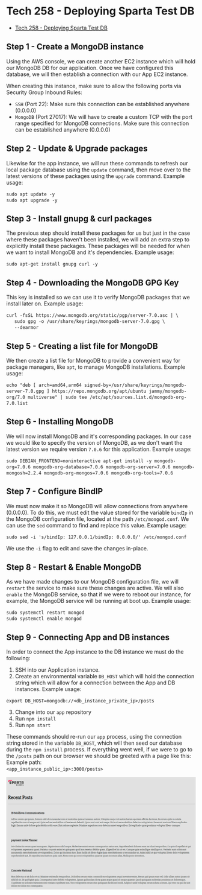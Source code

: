 # Tech 258 - Deploying Sparta Test DB

- [Tech 258 - Deploying Sparta Test DB](#tech-258---deploying-sparta-test-db)

## Step 1 - Create a MongoDB instance
Using the AWS console, we can create another EC2 instance which will hold our MongoDB DB for our application. Once we have configured this database, we will then establish a connection with our App EC2 instance.

When creating this instance, make sure to allow the following ports via Security Group Inbound Rules:

- `SSH` (Port 22): Make sure this connection can be established anywhere (0.0.0.0)
- `MongoDB` (Port 27017): We will have to create a custom TCP with the port range specified for MongoDB connections. Make sure this connection can be established anywhere (0.0.0.0)

## Step 2 - Update & Upgrade packages
Likewise for the app instance, we will run these commands to refresh our local package database using the `update` command, then move over to the latest versions of these packages using the `upgrade` command. Example usage: <br>
```
sudo apt update -y
sudo apt upgrade -y
```

## Step 3 - Install gnupg & curl packages
The previous step should install these packages for us but just in the case where these packages haven't been installed, we will add an extra step to explicitly install these packages. These packages will be needed for when we want to install MongoDB and it's dependencies. Example usage: <br>
```
sudo apt-get install gnupg curl -y
```

## Step 4 - Downloading the MongoDB GPG Key
This key is installed so we can use it to verify MongoDB packages that we install later on.
Example usage: <br>
```
curl -fsSL https://www.mongodb.org/static/pgp/server-7.0.asc | \
   sudo gpg -o /usr/share/keyrings/mongodb-server-7.0.gpg \
   --dearmor
```

## Step 5 - Creating a list file for MongoDB
We then create a list file for MongoDB to provide a convenient way for package managers, like `apt`, to manage MongoDB installations. Example usage: <br>
```
echo "deb [ arch=amd64,arm64 signed-by=/usr/share/keyrings/mongodb-server-7.0.gpg ] https://repo.mongodb.org/apt/ubuntu jammy/mongodb-org/7.0 multiverse" | sudo tee /etc/apt/sources.list.d/mongodb-org-7.0.list
```

## Step 6 - Installing MongoDB
We will now install MongoDB and it's corresponding packages. In our case we would like to specify the version of MongoDB, as we don't want the latest version we require version `7.0.6` for this application. Example usage: <br>
```
sudo DEBIAN_FRONTEND=noninteractive apt-get install -y mongodb-org=7.0.6 mongodb-org-database=7.0.6 mongodb-org-server=7.0.6 mongodb-mongosh=2.2.4 mongodb-org-mongos=7.0.6 mongodb-org-tools=7.0.6
```

## Step 7 - Configure BindIP
We must now make it so MongoDB will allow connections from anywhere (0.0.0.0). To do this, we must edit the value stored for the variable `bindIp` in the MongoDB configuration file, located at the path `/etc/mongod.conf`. We can use the `sed` command to find and replace this value. Example usage: <br>
```
sudo sed -i 's/bindIp: 127.0.0.1/bindIp: 0.0.0.0/' /etc/mongod.conf
```

We use the `-i` flag to edit and save the changes in-place.

## Step 8 - Restart & Enable MongoDB
As we have made changes to our MongoDB configuration file, we will `restart` the service to make sure these changes are active. We will also `enable` the MongoDB service, so that if we were to reboot our instance, for example, the MongoDB service will be running at boot up. Example usage: <br>
```
sudo systemctl restart mongod
sudo systemctl enable mongod
```

## Step 9 - Connecting App and DB instances

In order to connect the App instance to the DB instance we must do the following:

1) SSH into our Application instance.
2) Create an environmental variable `DB_HOST` which will hold the connection string which will allow for a connection between the App and DB instances. Example usage: <br>
```
export DB_HOST=mongodb://<db_instance_private_ip>/posts
```
3) Change into our `app` repository
4) Run `npm install`
5) Run `npm start`

These commands should re-run our `app` process, using the connection string stored in the variable `DB_HOST`, which will then seed our database during the `npm install` process. If everything went well, if we were to go to the `/posts` path on our browser we should be greeted with a page like this: Example path: <br>
`<app_instance_public_ip>:3000/posts>`

![app_posts_path_example.png](images/app_posts_path_example.png)






